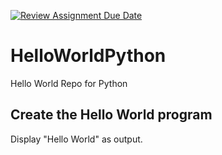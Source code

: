 [![Review Assignment Due Date](https://classroom.github.com/assets/deadline-readme-button-24ddc0f5d75046c5622901739e7c5dd533143b0c8e959d652212380cedb1ea36.svg)](https://classroom.github.com/a/EzKWjmgt)
# HelloWorldPython
Hello World Repo for Python
## Create the Hello World program

Display "Hello World" as output.
